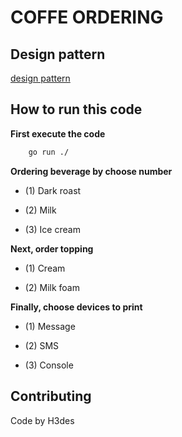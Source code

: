 # COFFE ORDERING

## Design pattern

[design pattern](https://disco-jitterbug-2eb.notion.site/Design-Patterns-96d0592063964de19b6767f8799ed506)

## How to run this code

**First execute the code**

```bash
    go run ./
```

**Ordering beverage by choose number**

- (1) Dark roast

- (2) Milk

- (3) Ice cream

**Next, order topping**

- (1) Cream

- (2) Milk foam

**Finally, choose devices to print**

- (1) Message

- (2) SMS

- (3) Console

## Contributing

Code by H3des